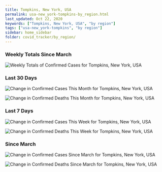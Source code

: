 ```yaml
---
title: Tompkins, New York, USA
permalink: usa-new_york-tompkins-by_region.html
last_updated: Oct 22, 2020
keywords: ["Tompkins, New York, USA", "by region"]
tags: ["usa-new_york-tompkins", "by region"]
sidebar: home_sidebar
folder: covid_tracker/by_region/
---
```


<h3>Weekly Totals Since March</h3>

![Weekly Totals of Confirmed Cases for Tompkins, New York, USA](images/graphs/usa-new_york-tompkins-weekly_totals_graph.png)

<h3>Last 30 Days</h3>

![Change in Confirmed Cases This Month for Tompkins, New York, USA](images/graphs/usa-new_york-tompkins-delta_confirmed-30_days_graph.png)

![Change in Confirmed Deaths This Month for Tompkins, New York, USA](images/graphs/usa-new_york-tompkins-delta_deaths-30_days_graph.png)

<h3>Last 7 Days</h3>

![Change in Confirmed Cases This Week for Tompkins, New York, USA](images/graphs/usa-new_york-tompkins-delta_confirmed-7_days_graph.png)

![Change in Confirmed Deaths This Week for Tompkins, New York, USA](images/graphs/usa-new_york-tompkins-delta_deaths-7_days_graph.png)

<h3>Since March</h3>

![Change in Confirmed Cases Since March for Tompkins, New York, USA](images/graphs/usa-new_york-tompkins-delta_confirmed-since_march_graph.png)

![Change in Confirmed Deaths Since March for Tompkins, New York, USA](images/graphs/usa-new_york-tompkins-delta_deaths-since_march_graph.png)
